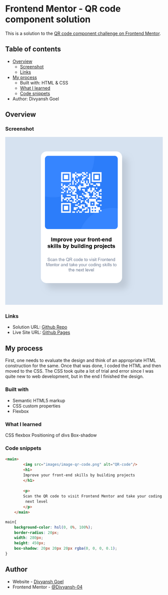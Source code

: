# Frontend Mentor - QR code component solution

This is a solution to the [QR code component challenge on Frontend Mentor](https://www.frontendmentor.io/challenges/qr-code-component-iux_sIO_H).

## Table of contents

- [Overview](#overview)
  - [Screenshot](#screenshot)
  - [Links](#links)
- [My process](#my-process)
  - Built with: HTML & CSS
  - [What I learned](#what-i-learned)
  - [Code snippets](#Code-snippets)
- Author: Divyansh Goel

## Overview

### Screenshot

![Screenshot of the project](images/screenshot.png)


### Links

- Solution URL: [Github Repo](https://github.com/Divyansh-04/QR-code-webpage)
- Live Site URL: [Github Pages](https://divyansh-04.github.io/QR-code-webpage/)

## My process
First, one needs to evaluate the design and think of an appropriate HTML construction for the same. Once that was done, I coded the HTML and then moved to the CSS.
The CSS took quite a lot of trial and error since I was quite new to web development, but in the end I finished the design.

### Built with

- Semantic HTML5 markup
- CSS custom properties
- Flexbox

### What I learned

CSS flexbox
Positioning of divs
Box-shadow

### Code snippets

```html
<main>
        <img src="images/image-qr-code.png" alt="QR-code"/> 
        <h1>
        Improve your front-end skills by building projects
        </h1>
        
        <p>
        Scan the QR code to visit Frontend Mentor and take your coding skills to the
         next level
        </p>
    </main>
```
```css
main{
    background-color: hsl(0, 0%, 100%);
    border-radius: 20px;
    width: 280px;
    height: 450px;
    box-shadow: 20px 20px 20px rgba(0, 0, 0, 0.1);
}
```


## Author

- Website - [Divyansh Goel](https://www.linkedin.com/in/thedivyanshgoel/)
- Frontend Mentor - [@Divyansh-04](https://www.https://www.frontendmentor.io/profile/Divyansh-04)
